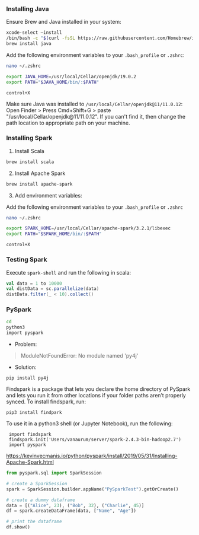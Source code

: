
### Installing Java

Ensure Brew and Java installed in your system:

```bash
xcode-select –install
/bin/bash -c "$(curl -fsSL https://raw.githubusercontent.com/Homebrew/install/master/install.sh)"
brew install java
```

Add the following environment variables to your `.bash_profile` or `.zshrc`:
```bash
nano ~/.zshrc  
```

```bash
export JAVA_HOME=/usr/local/Cellar/openjdk/19.0.2
export PATH="$JAVA_HOME/bin/:$PATH"
```
`control+X`



Make sure Java was installed to `/usr/local/Cellar/openjdk@11/11.0.12`: Open Finder > Press Cmd+Shift+G > paste "/usr/local/Cellar/openjdk@11/11.0.12". If you can't find it, then change the path location to appropriate path on your machine.

### Installing Spark

1. Install Scala

```bash
brew install scala
```

2. Install Apache Spark

```bash
brew install apache-spark
```

3. Add environment variables: 

Add the following environment variables to your `.bash_profile` or `.zshrc`

```bash
nano ~/.zshrc  
```

```bash
export SPARK_HOME=/usr/local/Cellar/apache-spark/3.2.1/libexec
export PATH="$SPARK_HOME/bin/:$PATH"
```
`control+X`

### Testing Spark

Execute `spark-shell` and run the following in scala:

```scala
val data = 1 to 10000
val distData = sc.parallelize(data)
distData.filter(_ < 10).collect()
```


### PySpark
```bash
cd 
python3
import pyspark
```

+ Problem:
>ModuleNotFoundError: No module named 'py4j'
+ Solution:
```
pip install py4j
```

Findspark is a package that lets you declare the home directory of PySpark and lets you run it from other locations if your folder paths aren’t properly synced.
To install findspark, run:

```
pip3 install findpark
```

To use it in a python3 shell (or Jupyter Notebook), run the following:

```
 import findspark
 findspark.init('Users/vanaurum/server/spark-2.4.3-bin-hadoop2.7')
 import pyspark
```

https://kevinvecmanis.io/python/pyspark/install/2019/05/31/Installing-Apache-Spark.html

```python
from pyspark.sql import SparkSession

# create a SparkSession
spark = SparkSession.builder.appName("PySparkTest").getOrCreate()

# create a dummy dataframe
data = [("Alice", 23), ("Bob", 32), ("Charlie", 45)]
df = spark.createDataFrame(data, ["Name", "Age"])

# print the dataframe
df.show()

```




